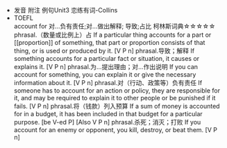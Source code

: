 - 发音 附注 例句Unit3   恋练有词-Collins
- TOEFL   
  account for
  对…负有责任;对…做出解释; 导致;占比
  柯林斯词典☆☆☆☆☆   
  phrasal.（数量或比例上）占
  If a particular thing accounts for a part or [[proportion]] of something, that part or proportion consists of that thing, or is used or produced by it.
  [V P n]
  phrasal.导致；解释
  If something accounts for a particular fact or situation, it causes or explains it.
  [V P n]
  phrasal.为…提出理由；对…作出说明
  If you can account for something, you can explain it or give the necessary information about it.
  [V P n]
  phrasal.对（行动、政策等）负有责任
  If someone has to account for an action or policy, they are responsible for it, and may be required to explain it to other people or be punished if it fails.
  [V P n]
  phrasal.将（钱款）列入预算
  If a sum of money is accounted for in a budget, it has been included in that budget for a particular purpose.
  [be V-ed P] [Also V P n]
  phrasal.杀死；消灭；打败
  If you account for an enemy or opponent, you kill, destroy, or beat them.
  [V P n]